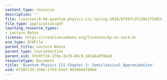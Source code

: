 ```yaml
---
content_type: resource
description: ''
file: /courses/8-06-quantum-physics-iii-spring-2018/bf207c35150e1f5d93ef05d4664f406d_MIT8_06S18ch3.pdf
file_type: application/pdf
learning_resource_types:
- Lecture Notes
license: https://creativecommons.org/licenses/by-nc-sa/4.0/
ocw_type: OCWFile
parent_title: Lecture Notes
parent_type: CourseSection
parent_uid: 5fe9f734-1f0a-3e79-04c9-183a6adf0be8
resourcetype: Document
title: 'Quantum Physics III Chapter 3: Semiclassical Approximation'
uid: bf207c35-150e-1f5d-93ef-05d4664f406d
---
```

